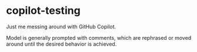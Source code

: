 copilot-testing
===============

Just me messing around with GitHub Copilot.

Model is generally prompted with comments, which are rephrased or moved around until the desired behavior is achieved.
